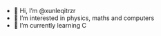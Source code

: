 - 👋 Hi, I’m @xunleqitrzr
- 👀 I’m interested in physics, maths and computers
- 🌱 I’m currently learning C

<!---
xunleqitrzr/xunleqitrzr is a ✨ special ✨ repository because its `README.md` (this file) appears on your GitHub profile.
You can click the Preview link to take a look at your changes.
--->
